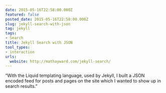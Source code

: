 ```yaml
---
date: 2015-05-16T22:58:00.000Z
featured: false
posted_date: 2015-05-16T22:58:00.000Z
slug: jekyll-search-with-json
tag: jekyll
tags:
- Search
title: Jekyll Search with JSON
tool_types:
- interaction
urls:
  website: http://mathayward.com/jekyll-search/
---
```


“With the Liquid templating language, used by Jekyll, I built a JSON encoded feed for posts and pages on the site which I wanted to show up in search results.”




